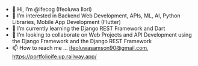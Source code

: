 - 👋 Hi, I’m @ifecog (Ifeoluwa Ilori)
- 👀 I’m interested in Backend Web Development, APIs, ML, AI, Python Libraries, Mobile App Development (Flutter)
- 🌱 I’m currently learning the Django REST Framework and Dart
- 💞️ I’m looking to collaborate on Web Projects and API Development using the Django Framework and the Django REST Framework
- 📫 How to reach me ... ifeoluwasamson90@gmail.com, https://portfolioife.up.railway.app/

<!---
ifecog/ifecog is a ✨ special ✨ repository because its `README.md` (this file) appears on your GitHub profile.
You can click the Preview link to take a look at your changes.
--->
